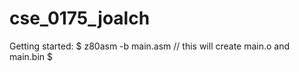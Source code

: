 # cse_0175_joalch

Getting started:
	$ z80asm -b main.asm // this will create main.o and main.bin
	$ 